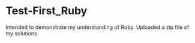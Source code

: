 # Test-First_Ruby
Intended to demonstrate my understanding of Ruby.
Uploaded a zip file of my solutions
